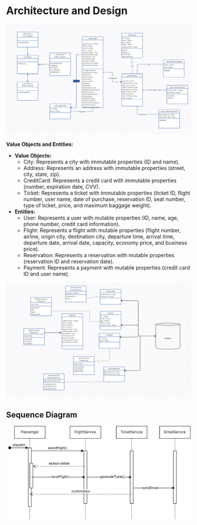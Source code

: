 # Architecture and Design

![class diagram](class-diagram-with-valued-objects.png)

**Value Objects and Entities:**

- **Value Objects:**
    - City: Represents a city with immutable properties (ID and name).
    - Address: Represents an address with immutable properties (street, city, state, zip).
    - CreditCard: Represents a credit card with immutable properties (number, expiration date, CVV).
    - Ticket: Represents a ticket with immutable properties (ticket ID, flight number, user name, date of purchase, reservation ID, seat number, type of ticket, price, and maximum baggage weight).
- **Entities:**
    - User: Represents a user with mutable properties (ID, name, age, phone number, credit card information).
    - Flight: Represents a flight with mutable properties (flight number, airline, origin city, destination city, departure time, arrival time, departure date, arrival date, capacity, economy price, and business price).
    - Reservation: Represents a reservation with mutable properties (reservation ID and reservation date).
    - Payment: Represents a payment with mutable properties (credit card ID and user name).

![classdiagram](class-diagram-with-dao.png)

## Sequence Diagram
![Sequence Diagram](Sequence-Diagram.png)
